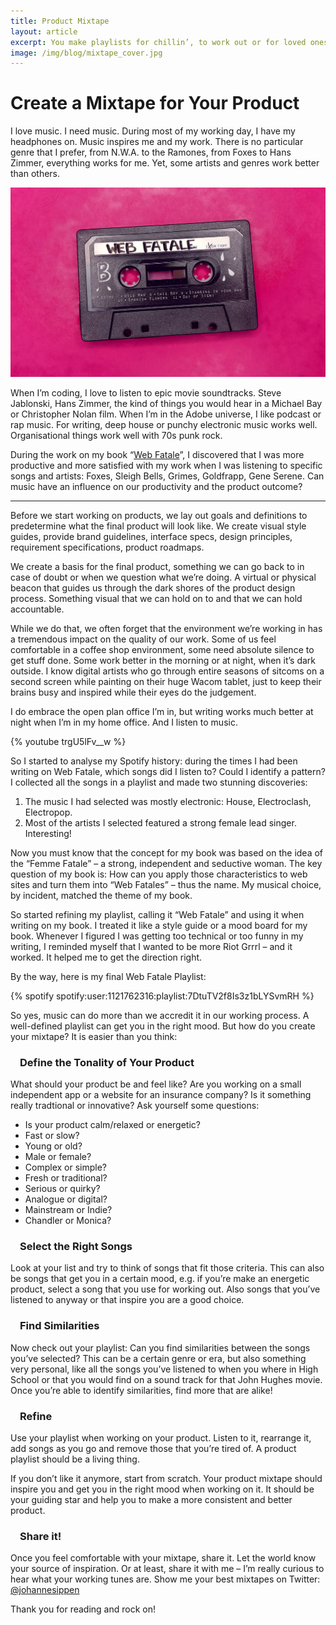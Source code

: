 ```yaml
---
title: Product Mixtape
layout: article
excerpt: You make playlists for chillin’, to work out or for loved ones. I made one for a product I worked on. Here is why.
image: /img/blog/mixtape_cover.jpg
---
```

# Create a Mixtape for Your Product

I love music. I need music. During most of my working day, I have my headphones on. Music inspires me and my work. There is no particular genre that I prefer, from N.W.A. to the Ramones, from Foxes to Hans Zimmer, everything works for me. Yet, some artists and genres work better than others.

![](/img/blog/mixtape_cover.jpg)

When I’m coding, I love to listen to epic movie soundtracks. Steve Jablonski, Hans Zimmer, the kind of things you would hear in a Michael Bay or Christopher Nolan film. When I’m in the Adobe universe, I like podcast or rap music. For writing, deep house or punchy electronic music works well. Organisational things work well with 70s punk rock. 

During the work on my book “[Web Fatale](http://webfatale.com)”, I discovered that I was more productive and more satisfied with my work when I was listening to specific songs and artists: Foxes, Sleigh Bells, Grimes, Goldfrapp, Gene Serene. Can music have an influence on our productivity and the product outcome?

----------

Before we start working on products, we lay out goals and definitions to predetermine what the final product will look like. We create visual style guides, provide brand guidelines, interface specs, design principles, requirement specifications, product roadmaps.

We create a basis for the final product, something we can go back to in case of doubt or when we question what we’re doing. A virtual or physical beacon that guides us through the dark shores of the product design process. Something visual that we can hold on to and that we can hold accountable.

While we do that, we often forget that the environment we’re working in has a tremendous impact on the quality of our work. Some of us feel comfortable in a coffee shop environment, some need absolute silence to get stuff done. Some work better in the morning or at night, when it’s dark outside. I know digital artists who go through entire seasons of sitcoms on a second screen while painting on their huge Wacom tablet, just to keep their brains busy and inspired while their eyes do the judgement.

I do embrace the open plan office I’m in, but writing works much better at night when I’m in my home office. And I listen to music.

{% youtube trgU5lFv__w %}

So I started to analyse my Spotify history: during the times I had been writing on Web Fatale, which songs did I listen to? Could I identify a pattern? I collected all the songs in a playlist and made two stunning discoveries: 

1. The music I had selected was mostly electronic: House, Electroclash, Electropop. 
2. Most of the artists I selected featured a strong female lead singer. Interesting!

Now you must know that the concept for my book was based on the idea of the “Femme Fatale” – a strong, independent and seductive woman. The key question of my book is: How can you apply those characteristics to web sites and turn them into “Web Fatales” – thus the name. My musical choice, by incident, matched the theme of my book.

So started refining my playlist, calling it “Web Fatale” and using it when writing on my book. I treated it like a style guide or a mood board for my book. Whenever I figured I was getting too technical or too funny in my writing, I reminded myself that I wanted to be more Riot Grrrl – and it worked. It helped me to get the direction right.

By the way, here is my final Web Fatale Playlist:

{% spotify spotify:user:1121762316:playlist:7DtuTV2f8Is3z1bLYSvmRH %}

So yes, music can do more than we accredit it in our working process. A well-defined playlist can get you in the right mood. But how do you create your mixtape? It is easier than you think:

### Define the Tonality of Your Product
What should your product be and feel like? Are you working on a small independent app or a website for an insurance company? Is it something really tradtional or innovative? Ask yourself some questions:

- Is your product calm/relaxed or energetic?
- Fast or slow?
- Young or old?
- Male or female?
- Complex or simple?
- Fresh or traditional?
- Serious or quirky?
- Analogue or digital?
- Mainstream or Indie?
- Chandler or Monica?

### Select the Right Songs
Look at your list and try to think of songs that fit those criteria. This can also be songs that get you in a certain mood, e.g. if you’re make an energetic product, select a song that you use for working out. Also songs that you’ve listened to anyway or that inspire you are a good choice.

### Find Similarities
Now check out your playlist: Can you find similarities between the songs you’ve selected? This can be a certain genre or era, but also something very personal, like all the songs you’ve listened to when you where in High School or that you would find on a sound track for that John Hughes movie. Once you’re able to identify similarities, find more that are alike!

### Refine
Use your playlist when working on your product. Listen to it, rearrange it, add songs as you go and remove those that you’re tired of. A product playlist should be a living thing.

If you don’t like it anymore, start from scratch. Your product mixtape should inspire you and get you in the right mood when working on it. It should be your guiding star and help you to make a more consistent and better product.

### Share it!
Once you feel comfortable with your mixtape, share it. Let the world know your source of inspiration. Or at least, share it with me – I’m really curious to hear what your working tunes are. Show me your best mixtapes on Twitter: [@johannesippen](http://twitter.com/johannesippen/)

Thank you for reading and rock on!

<style>
  h3 {
    text-align: left;
    padding-left: 15px;
  }
</style>